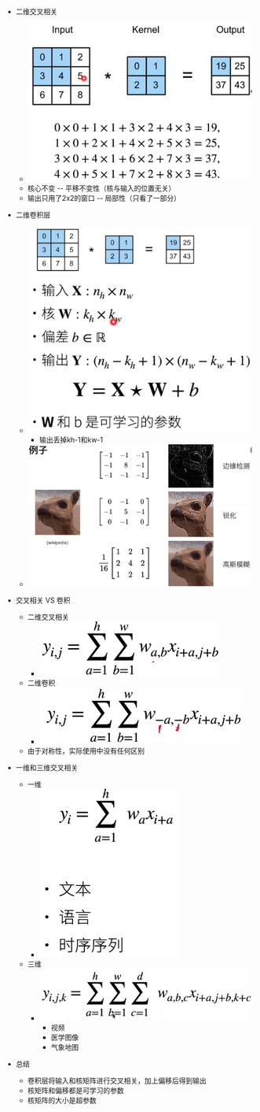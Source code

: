 * 二维交叉相关
  * ![image-20210701100647927](卷积层.assets/image-20210701100647927.png)
  * 核心不变 -- 平移不变性（核与输入的位置无关）
  * 输出只用了2x2的窗口 -- 局部性（只看了一部分）
* 二维卷积层
  * ![image-20210701100700747](卷积层.assets/image-20210701100700747.png)
    * 输出丢掉kh-1和kw-1
  * ![image-20210701100716535](卷积层.assets/image-20210701100716535.png)
* 交叉相关 VS 卷积
  * 二维交叉相关
    * ![image-20210701100727044](卷积层.assets/image-20210701100727044.png)
  * 二维卷积
    * ![image-20210701100737705](卷积层.assets/image-20210701100737705.png)
  * 由于对称性，实际使用中没有任何区别
* 一维和三维交叉相关
  * 一维	
    * ![image-20210701100747725](卷积层.assets/image-20210701100747725.png)
  * 三维
    * ![image-20210701100756163](卷积层.assets/image-20210701100756163.png)
      * 视频
      * 医学图像
      * 气象地图

* 总结
  * 卷积层将输入和核矩阵进行交叉相关，加上偏移后得到输出
  * 核矩阵和偏移都是可学习的参数
  * 核矩阵的大小是超参数

